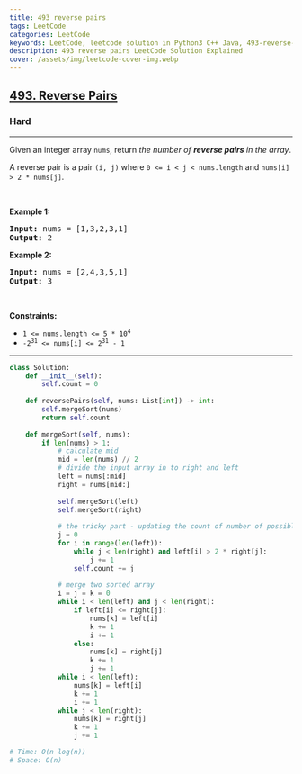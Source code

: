 ```yaml
---
title: 493 reverse pairs
tags: LeetCode
categories: LeetCode
keywords: LeetCode, leetcode solution in Python3 C++ Java, 493-reverse-pairs solution
description: 493 reverse pairs LeetCode Solution Explained
cover: /assets/img/leetcode-cover-img.webp
---
```



<h2><a href="https://leetcode.com/problems/reverse-pairs/">493. Reverse Pairs</a></h2><h3>Hard</h3><hr><div><p>Given an integer array <code>nums</code>, return <em>the number of <strong>reverse pairs</strong> in the array</em>.</p>

<p>A reverse pair is a pair <code>(i, j)</code> where <code>0 &lt;= i &lt; j &lt; nums.length</code> and <code>nums[i] &gt; 2 * nums[j]</code>.</p>

<p>&nbsp;</p>
<p><strong>Example 1:</strong></p>
<pre><strong>Input:</strong> nums = [1,3,2,3,1]
<strong>Output:</strong> 2
</pre><p><strong>Example 2:</strong></p>
<pre><strong>Input:</strong> nums = [2,4,3,5,1]
<strong>Output:</strong> 3
</pre>
<p>&nbsp;</p>
<p><strong>Constraints:</strong></p>

<ul>
	<li><code>1 &lt;= nums.length &lt;= 5 * 10<sup>4</sup></code></li>
	<li><code>-2<sup>31</sup> &lt;= nums[i] &lt;= 2<sup>31</sup> - 1</code></li>
</ul>
</div>

---




```python
class Solution:
    def __init__(self):
        self.count = 0
    
    def reversePairs(self, nums: List[int]) -> int:
        self.mergeSort(nums)
        return self.count
    
    def mergeSort(self, nums):
        if len(nums) > 1:
            # calculate mid
            mid = len(nums) // 2
            # divide the input array in to right and left
            left = nums[:mid]
            right = nums[mid:]
            
            self.mergeSort(left)
            self.mergeSort(right)
            
            # the tricky part - updating the count of number of possible pairs
            j = 0
            for i in range(len(left)):
                while j < len(right) and left[i] > 2 * right[j]:
                    j += 1
                self.count += j
            
            # merge two sorted array
            i = j = k = 0
            while i < len(left) and j < len(right):
                if left[i] <= right[j]:
                    nums[k] = left[i]
                    k += 1
                    i += 1
                else:
                    nums[k] = right[j]
                    k += 1
                    j += 1
            while i < len(left):
                nums[k] = left[i]
                k += 1
                i += 1
            while j < len(right):
                nums[k] = right[j]
                k += 1
                j += 1

# Time: O(n log(n))
# Space: O(n)
```
